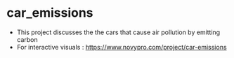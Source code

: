 # car_emissions
- This project discusses the the cars that cause air pollution by emitting carbon 
- For interactive visuals : https://www.novypro.com/project/car-emissions
